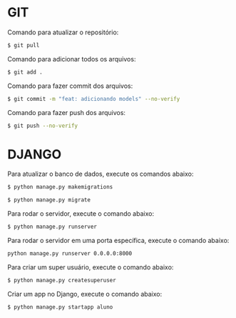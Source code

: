 # GIT

Comando para atualizar o repositório:

```bash
$ git pull
```

Comando para adicionar todos os arquivos:

```bash
$ git add .
```

Comando para fazer commit dos arquivos:

```bash
$ git commit -m "feat: adicionando models" --no-verify
```

Comando para fazer push dos arquivos:

```bash
$ git push --no-verify
```

# DJANGO 

Para atualizar o banco de dados, execute os comandos abaixo:

```bash
$ python manage.py makemigrations
```

```bash
$ python manage.py migrate
```

Para rodar o servidor, execute o comando abaixo:

```bash
$ python manage.py runserver
```

Para rodar o servidor em uma porta específica, execute o comando abaixo:

```bash
python manage.py runserver 0.0.0.0:8000
```

Para criar um super usuário, execute o comando abaixo:

```bash
$ python manage.py createsuperuser
```

Criar um app no Django, execute o comando abaixo:

```bash
$ python manage.py startapp aluno
```